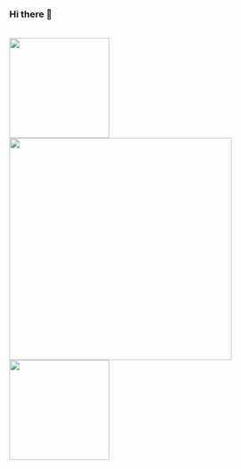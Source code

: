 ### Hi there 👋

<br/>

<a href="https://github.com/Affan100">
  <img height="180em" src="https://github-readme-stats.vercel.app/api?username=Affan100&theme=buefy&show_icons=true" />
  <img height="400em" src="https://github-readme-stats.vercel.app/api/top-langs/?username=Affan100&langs_count=8" />
  <img height="180em" src="https://github-readme-stats.vercel.app/api/top-langs/?username=Affan100&theme=buefy&layout=compact" />
</a>

<br/>
<!--
**Affan100/Affan100** is a ✨ _special_ ✨ repository because its `README.md` (this file) appears on your GitHub profile.

Here are some ideas to get you started:


- 🔭 I’m currently working on ...
- 🌱 I’m currently learning ...
- 👯 I’m looking to collaborate on ...
- 🤔 I’m looking for help with ...
- 💬 Ask me about ...
- 📫 How to reach me: ...
- 😄 Pronouns: ...
- ⚡ Fun fact: ...
-->
